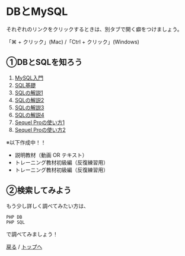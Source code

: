# DBとMySQL
それぞれのリンクをクリックするときは、別タブで開く癖をつけましょう。

「⌘ + クリック」(Mac) /「Ctrl + クリック」(Windows)

## ①DBとSQLを知ろう
1. [MySQL入門](https://dotinstall.com/lessons/basic_mysql_v3)
1. [SQL基礎](https://prog-8.com/languages/sql)
1. [SQLの解説1](https://www.sejuku.net/blog/74757)
1. [SQLの解説2](https://employment.en-japan.com/engineerhub/entry/2019/11/05/103000)
1. [SQLの解説3](https://kitsune.blog/db-study)
1. [SQLの解説4](https://kitsune.blog/mysql-command)
1. [Sequel Proの使い方1](https://pikawaka.com/tips/sequel_pro)
1. [Sequel Proの使い方2](https://www.sejuku.net/blog/49776)


 ※以下作成中！！
- 説明教材（動画 OR テキスト）
- トレーニング教材初級編（反復練習用）
- トレーニング教材初級編（反復練習用）


## ②検索してみよう
もう少し詳しく調べてみたい方は、
```
PHP DB
PHP SQL
```
で調べてみましょう！

[戻る](/web_application/index.md) /
[トップへ](/README.md)